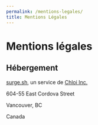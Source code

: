 ```yaml
---
permalink: /mentions-legales/
title: Mentions Légales
---
```


# Mentions légales

## Hébergement

[surge.sh](http://surge.sh), un service de [Chloi Inc.](http://chloi.io)

604-55 East Cordova Street

Vancouver, BC

Canada
